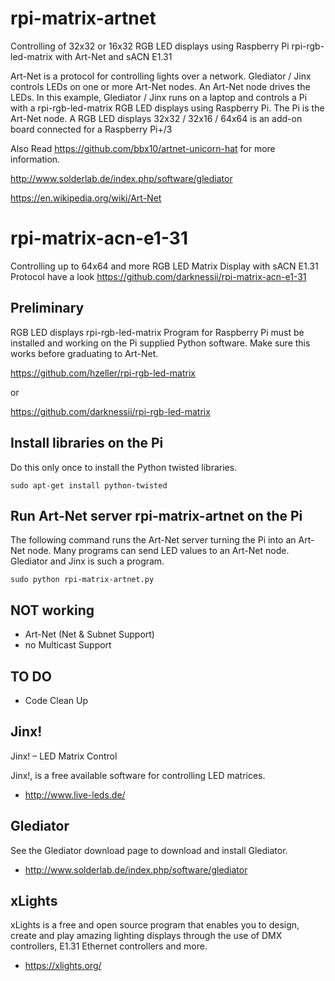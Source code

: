 # rpi-matrix-artnet
Controlling of 32x32 or 16x32 RGB LED displays using Raspberry Pi rpi-rgb-led-matrix with Art-Net and sACN E1.31

Art-Net is a protocol for controlling lights over a network. Glediator / Jinx
controls LEDs on one or more Art-Net nodes. An Art-Net node drives the
LEDs. In this example, Glediator / Jinx runs on a laptop and controls a Pi with
a rpi-rgb-led-matrix RGB LED displays using Raspberry Pi. The Pi is the Art-Net node.
A RGB LED displays 32x32 / 32x16 / 64x64 is an add-on board connected for a Raspberry Pi+/3

Also Read https://github.com/bbx10/artnet-unicorn-hat for more information.

http://www.solderlab.de/index.php/software/glediator

https://en.wikipedia.org/wiki/Art-Net

# rpi-matrix-acn-e1-31
Controlling up to 64x64 and more RGB LED Matrix Display with sACN E1.31 Protocol
have a look https://github.com/darknessii/rpi-matrix-acn-e1-31

## Preliminary

RGB LED displays rpi-rgb-led-matrix Program for Raspberry Pi must be installed and working on the Pi
supplied Python software. Make sure this works before graduating to Art-Net.

https://github.com/hzeller/rpi-rgb-led-matrix

or

https://github.com/darknessii/rpi-rgb-led-matrix

## Install libraries on the Pi

Do this only once to install the Python twisted libraries.

```
sudo apt-get install python-twisted
```

## Run Art-Net server rpi-matrix-artnet on the Pi
The following command runs the Art-Net server turning the Pi into an Art-Net node. 
Many programs can send LED values to an Art-Net node. Glediator and Jinx is such a
program.

```
sudo python rpi-matrix-artnet.py
```


## NOT working
* Art-Net (Net & Subnet Support) 
* no Multicast Support

## TO DO
* Code Clean Up

## Jinx!

Jinx! – LED Matrix Control

Jinx!, is a free available software for controlling LED matrices.

* http://www.live-leds.de/

## Glediator

See the Glediator download page to download and install Glediator.

* http://www.solderlab.de/index.php/software/glediator

## xLights

xLights is a free and open source program that enables you to design, create
and play amazing lighting displays through the use of DMX controllers,
E1.31 Ethernet controllers and more.

* https://xlights.org/




